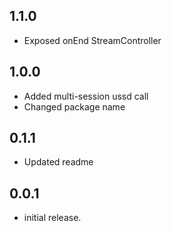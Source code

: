 ## 1.1.0

* Exposed onEnd StreamController

## 1.0.0

* Added multi-session ussd call
* Changed package name

## 0.1.1

* Updated readme

## 0.0.1

* initial release.
